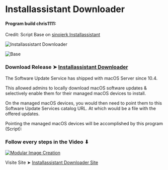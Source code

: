 # Installassistant Downloader
#### Program build chris1111:
Credit: Script Base on [sinojerk Installassistant](https://github.com/sinojerk/installassistant/blob/main/LICENSE)

![Installassistant Downloader](https://user-images.githubusercontent.com/6248794/224547048-c71a0edd-5bf3-43cc-848f-704423489438.png)

![Base](https://user-images.githubusercontent.com/6248794/224550629-2f00a72b-6509-440d-b556-e8a444a5380b.png)

### Download Release ➤ [Installassistant Downloader](https://github.com/chris1111/Installassistant-Downloader/releases/tag/V1)


The Software Update Service has shipped with macOS Server since 10.4.

This allowed admins to locally download macOS software updates & selectively enable them for their managed macOS devices to install.

On the managed macOS devices, you would then need to point them to this Software Update Services catalog URL. At which would be a file with the offered updates.

Pointing the managed macOS devices will be accomplished  by this program (Script):


### Follow every steps in the Video ⬇︎ 

[![Modular Image Creation](https://user-images.githubusercontent.com/6248794/218287389-96444e32-0bf1-4886-9632-ccd2e1f3614d.png)](https://youtu.be/UXeA1_iU9dA)

Visite Site ➤ [Installassistant Downloader Site](https://chris1111.github.io/Installassistant-Downloader/)
